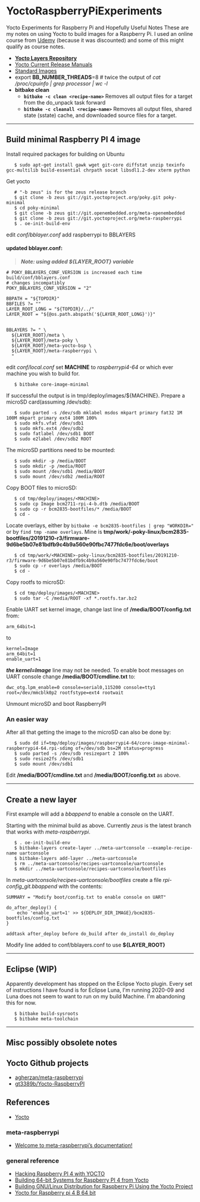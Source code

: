 # YoctoRaspberryPiExperiments
Yocto Experiments for Raspberry Pi and Hopefully Useful Notes
These are my notes on using Yocto to build images for a Raspberry Pi. I used an online course from [Udemy](https://www.udemy.com/course/yocto-zero-to-hero/) (because it was discounted) and some of this might qualify as course notes.

* **[Yocto Layers Repository](http://layers.openembedded.org/layerindex/branch/master/layers/)**
* [Yocto Current Release Manuals](https://docs.yoctoproject.org/releases.html)
* [Standard Images](https://www.yoctoproject.org/docs/1.8/ref-manual/ref-manual.html#ref-images)
* export **BB_NUMBER_THREADS**=8  # twice the output of _cat /proc/cpuinfo | grep processor | wc -l_
* **bitbake clean**
  * **```bitbake -c clean <recipe-name>```** Removes all output files for a target from the do_unpack task forward
  * **```bitbake -c cleanall <recipe-name>```** Removes all output files, shared state (sstate) cache, and downloaded source files for a target.

---------------------

## Build minimal Raspberry PI 4 image

Install required packages for building on Ubuntu
```
   $ sudo apt-get install gawk wget git-core diffstat unzip texinfo gcc-multilib build-essential chrpath socat libsdl1.2-dev xterm python
```
Get yocto
```
   # "-b zeus" is for the zeus release branch
   $ git clone -b zeus git://git.yoctoproject.org/poky.git poky-minimal
   $ cd poky-minimal
   $ git clone -b zeus git://git.openembedded.org/meta-openembedded
   $ git clone -b zeus git://git.yoctoproject.org/meta-raspberrypi
   $ . oe-init-build-env
```
edit _conf/bblayer.conf_ add raspberrypi to BBLAYERS

#### updated bblayer.conf:
> **_Note: using added ${LAYER_ROOT} variable_**

```
# POKY_BBLAYERS_CONF_VERSION is increased each time build/conf/bblayers.conf
# changes incompatibly
POKY_BBLAYERS_CONF_VERSION = "2"

BBPATH = "${TOPDIR}"
BBFILES ?= ""
LAYER_ROOT_LONG = "${TOPDIR}/../"
LAYER_ROOT = "${@os.path.abspath('${LAYER_ROOT_LONG}')}"


BBLAYERS ?= " \
  ${LAYER_ROOT}/meta \
  ${LAYER_ROOT}/meta-poky \
  ${LAYER_ROOT}/meta-yocto-bsp \
  ${LAYER_ROOT}/meta-raspberrypi \
  "
```
edit _conf/local.conf_ set **MACHINE** to _raspberrypi4-64_ or which ever machine you wish to build for.

```
   $ bitbake core-image-minimal
```
If successful the output is in tmp/deploy/images/${MACHINE}. Prepare a microSD card(assuming /dev/sdb):
```
   $ sudo parted -s /dev/sdb mklabel msdos mkpart primary fat32 1M 100M mkpart primary ext4 100M 100%
   $ sudo mkfs.vfat /dev/sdb1
   $ sudo mkfs.ext4 /dev/sdb2
   $ sudo fatlabel /dev/sdb1 BOOT
   $ sudo e2label /dev/sdb2 ROOT
```
The microSD partitions need to be mounted:
```
   $ sudo mkdir -p /media/BOOT
   $ sudo mkdir -p /media/ROOT
   $ sudo mount /dev/sdb1 /media/BOOT
   $ sudo mount /dev/sdb2 /media/ROOT
```
Copy BOOT files to microSD:
```
   $ cd tmp/deploy/images/<MACHINE>
   $ sudo cp Image bcm2711-rpi-4-b.dtb /media/BOOT
   $ sudo cp -r bcm2835-bootfiles/* /media/BOOT
   $ cd -
```
Locate overlays, either by ```bitbake -e bcm2835-bootfiles | grep "WORKDIR="``` or by ```find tmp -name overlays```. Mine is __tmp/work/<MACHINE>-poky-linux/bcm2835-bootfiles/20191210-r3/firmware-9d6be5b07e81bdfb9c4b9a560e90fbc7477fdc6e/boot/overlays__
```
   $ cd tmp/work/<MACHINE>-poky-linux/bcm2835-bootfiles/20191210-r3/firmware-9d6be5b07e81bdfb9c4b9a560e90fbc7477fdc6e/boot
   $ sudo cp -r overlays /media/BOOT
   $ cd -
```
Copy rootfs to microSD:
```
   $ cd tmp/deploy/images/<MACHINE>
   $ sudo tar -C /media/ROOT -xf *.rootfs.tar.bz2
```
Enable UART set kernel image, change last line of **/media/BOOT/config.txt** from:
```
arm_64bit=1
```
to
```
kernel=Image
arm_64bit=1
enable_uart=1
```
   _**the kernel=Image**_ line may not be needed.
To enable boot messages on UART console change **/media/BOOT/cmdline.txt** to:
```
dwc_otg.lpm_enable=0 console=serial0,115200 console=tty1 root=/dev/mmcblk0p2 rootfstype=ext4 rootwait
```
Unmount microSD and boot RaspberryPI

### An easier way
After all that getting the image to the microSD can also be done by:
```
   $ sudo dd if=tmp/deploy/images/raspberrypi4-64/core-image-minimal-raspberrypi4-64.rpi-sdimg of=/dev/sdb bs=2M status=progress
   $ sudo parted -s /dev/sdb resizepart 2 100%
   $ sudo resize2fs /dev/sdb1
   $ sudo mount /dev/sdb1
```
Edit **/media/BOOT/cmdline.txt** and **/media/BOOT/config.txt** as above.

-----------
## Create a new layer
First example will add a _bbappend_ to enable a console on the UART.

Starting with the minimal build as above. Currently _zeus_ is the latest branch that works with _meta-raspberrypi_.
```
   $ . oe-init-build-env
   $ bitbake-layers create-layer ../meta-uartconsole --example-recipe-name uartconsole
   $ bitbake-layers add-layer ../meta-uartconsole
   $ rm ../meta-uartconsole/recipes-uartconsole/uartconsole
   $ mkdir ../meta-uartconsole/recipes-uartconsole/bootfiles
```
In _meta-uartconsole/recipes-uartconsole/bootfiles_ create a file _rpi-config_git.bbappend_ with the contents:
```
SUMMARY = "Modify boot/config.txt to enable console on UART"

do_after_deploy() {
	echo 'enable_uart=1' >> ${DEPLOY_DIR_IMAGE}/bcm2835-bootfiles/config.txt
}

addtask after_deploy before do_build after do_install do_deploy
```
Modify line added to conf/bblayers.conf to use **${LAYER_ROOT}**

---------------
## Eclipse (WIP)
Apparently development has stopped on the Eclipse Yocto plugin. Every set of instructions I have found is for Eclipse Luna, I'm running 2020-09 and Luna does not seem to want to run on my build Machine. I'm abandoning this for now.

```
   $ bitbake build-sysroots
   $ bitbake meta-toolchain
```

------
## Misc possibly obsolete notes

## Yocto Github projects

* [agherzan/meta-raspberrypi](https://github.com/agherzan/meta-raspberrypi)
* [gt3389b/Yocto-RaspberryPI](https://github.com/gt3389b/Yocto-RaspberryPI)

## References

* [Yocto](https://www.yoctoproject.org/)

### meta-raspberrypi
* [Welcome to meta-raspberrypi’s documentation!](https://meta-raspberrypi.readthedocs.io/en/latest/index.html)

### general reference

* [Hacking Raspberry PI 4 with YOCTO](https://lancesimms.com/RaspberryPi/HackingRaspberryPi4WithYocto_Introduction.html)
* [Building 64-bit Systems for Raspberry PI 4 from Yocto](https://jumpnowtek.com/rpi/Raspberry-Pi-4-64bit-Systems-with-Yocto.html)
* [Building GNU/Linux Distribution for Raspberry Pi Using the Yocto Project](https://www.instructables.com/Building-GNULinux-Distribution-for-Raspberry-Pi-Us/)
* [Yocto for Raspberry pi 4 B 64 bit](https://ineclabs.com/yocto-for-raspberry-pi-64-bit/)

